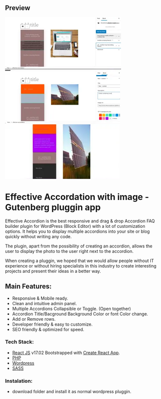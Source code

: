 ## Preview
![Design preview for the Entertainment web app coding challenge](./assets/view/1.webp)
![Design preview for the Entertainment web app coding challenge](./assets/view/2.webp)
![Design preview for the Entertainment web app coding challenge](./assets/view/3.webp)

#  Effective Accordation with image - Gutenberg pluggin app


Effective Accordion is the best responsive and drag & drop Accordion FAQ builder plugin for WordPress (Block Editor) with a lot of customization options. It helps you to display multiple accordions into your site or blog quickly without writing any code.

The plugin, apart from the possibility of creating an accordion, allows the user to display the photo to the user right next to the accordion.

When creating a pluggin, we hoped that we would allow people without IT experience or without hiring specialists in this industry to create interesting projects and present their ideas in a better way.

## Main Features:

- Responsive & Mobile ready.
- Clean and intuitive admin panel.
- Multiple Accordions Collapsible or Toggle. (Open together)
- Accordion Title/Bacground Background Color or font Color change.
- Add or Remove rows. 
- Developer friendly & easy to customize.
- SEO friendly & optimized for speed.

### Tech Stack:
- [React JS](https://reactjs.org/docs/getting-started.html) v17.02 Bootstrapped with [Create React App](https://github.com/facebook/create-react-app).
- [PHP](https://www.php.net) 
- [Wordpress](https://wordpress.org)
- [SASS](https://sass-lang.com)

### Instalation:
- download folder and install it as normal wordpress pluggin. 